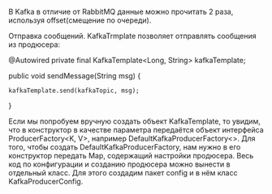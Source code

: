 В Kafka в отличие от RabbitMQ данные можно прочитать 2 раза, используя offset(смещение по очереди).

Отправка сообщений.
KafkaTrmplate позволяет отправлять сообщения из продюсера:

@Autowired
private final KafkaTemplate<Long, String> kafkaTemplate;

public void sendMessage(String msg) {

    kafkaTemplate.send(kafkaTopic, msg);
}

Если мы попробуем вручную создать объект KafkaTemplate, то увидим, что в конструктор в качестве параметра передаётся объект интерфейса ProducerFactory<K, V>, например DefaultKafkaProducerFactory<>. Для того, чтобы создать DefaultKafkaProducerFactory, нам нужно в его конструктор передать Map, содержащий настройки продюсера. Весь код по конфигурации и созданию продюсера можно вынести в отдельный класс. Для этого создадим пакет config и в нём класс KafkaProducerConfig.
